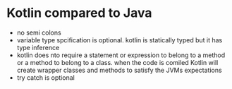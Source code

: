 # Kotlin compared to Java

- no semi colons
- variable type spcification is optional. kotlin is statically typed but it has type inference
- kotlin does nto require a statement or expression to belong to a method  or a method to belong to a class. when the code is comiled Kotlin will create wrapper classes and methods to satisfy the JVMs expectations
- try catch is optional
